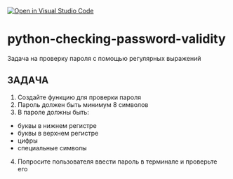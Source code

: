 [![Open in Visual Studio Code](https://classroom.github.com/assets/open-in-vscode-2e0aaae1b6195c2367325f4f02e2d04e9abb55f0b24a779b69b11b9e10269abc.svg)](https://classroom.github.com/online_ide?assignment_repo_id=16978020&assignment_repo_type=AssignmentRepo)
# python-checking-password-validity 
Задача на проверку пароля с помощью регулярных выражений

## ЗАДАЧА

1. Создайте функцию для проверки пароля
2. Пароль должен быть минимум 8 символов
3. В пароле должны быть:
- буквы в нижнем регистре
- буквы в верхнем регистре
- цифры
- специальные символы
4. Попросите пользователя ввести пароль в
терминале и проверьте его
